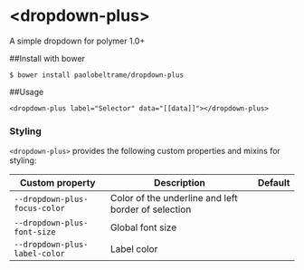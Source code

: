 
# \<dropdown-plus\>

A simple dropdown for polymer 1.0+

##Install with bower

```
$ bower install paolobeltrame/dropdown-plus
```

##Usage

```
<dropdown-plus label="Selector" data="[[data]]"></dropdown-plus>
```

### Styling

`<dropdown-plus>` provides the following custom properties and mixins for styling:

Custom property | Description | Default
----------------|-------------|----------
  `--dropdown-plus-focus-color` | Color of the underline and left border of selection |
  `--dropdown-plus-font-size` | Global font size |
  `--dropdown-plus-label-color` | Label color |

